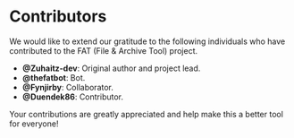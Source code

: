 # Contributors

We would like to extend our gratitude to the following individuals who have contributed to the FAT (File & Archive Tool) project.

* **@Zuhaitz-dev**: Original author and project lead.
* **@thefatbot**: Bot.
* **@Fynjirby**: Collaborator.
* **@Duendek86**: Contributor.

Your contributions are greatly appreciated and help make this a better tool for everyone!